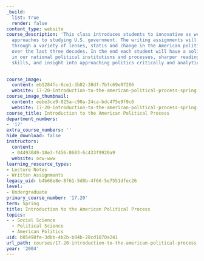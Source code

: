 ```yaml
---
_build:
  list: true
  render: false
content_type: website
course_description: 'This class introduces students to innovative as well as classic
  approaches to studying U.S. government. The writing assignments will help you explore,
  through a variety of lenses, statis and change in the American political system
  over the last three decades. In the end each student will have a solid grounding
  in our national political institutions and processes, sharper reading and writing
  skills, and insight into approaching politics critically and analytically.

  '
course_image:
  content: eb1284fc-6ce1-3b82-38df-7bfc69e07206
  website: 17-20-introduction-to-the-american-political-process-spring-2004
course_image_thumbnail:
  content: eebe3ce9-825a-c90a-24ca-bdc475e9f9c6
  website: 17-20-introduction-to-the-american-political-process-spring-2004
course_title: Introduction to the American Political Process
department_numbers:
- '17'
extra_course_numbers: ''
hide_download: false
instructors:
  content:
  - 04493049-18e3-f456-8683-6c433f9920a9
  website: ocw-www
learning_resource_types:
- Lecture Notes
- Written Assignments
legacy_uid: b4b66e8e-8f61-5d8b-4f66-5e7551dfec26
level:
- Undergraduate
primary_course_number: '17.20'
term: Spring
title: Introduction to the American Political Process
topics:
- - Social Science
  - Political Science
  - American Politics
uid: b05498fe-3dbb-4b2b-b84b-28cd1870a241
url_path: courses/17-20-introduction-to-the-american-political-process-spring-2004
year: '2004'
---
```

